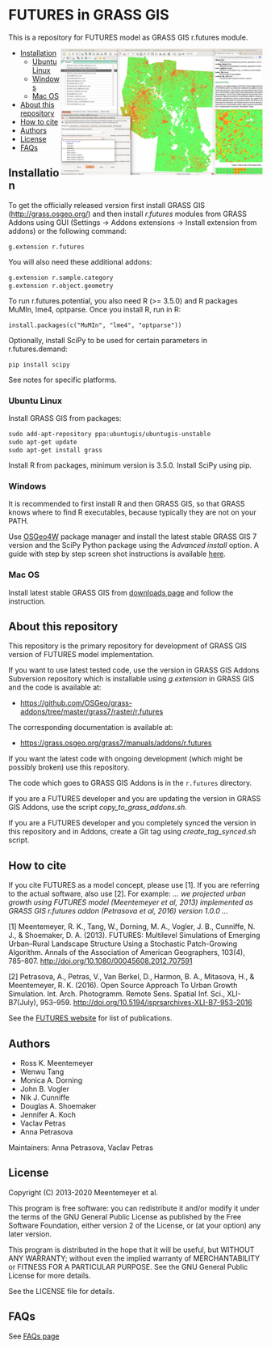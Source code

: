 # FUTURES in GRASS GIS

This is a repository for FUTURES model as GRASS GIS r.futures module.

<img align="right"  height="250" src="readme_grass_r_futures.png">

* [Installation](README.md#installation)
  * [Ubuntu Linux](README.md#ubuntu-linux)
  * [Windows](README.md#windows)
  * [Mac OS](README.md#mac-os)
* [About this repository](README.md#about-this-repository)
* [How to cite](README.md#how-to-cite)
* [Authors](README.md#authors)
* [License](README.md#license)
* [FAQs](FAQs.md)




## Installation

To get the officially released version
first install GRASS GIS (http://grass.osgeo.org/) and then install *r.futures* modules
from GRASS Addons using GUI (Settings -> Addons extensions -> Install extension from addons) or the following command:

    g.extension r.futures

You will also need these additional addons:

    g.extension r.sample.category
    g.extension r.object.geometry

To run r.futures.potential, you also need R (>= 3.5.0) and R packages MuMIn, lme4, optparse.
Once you install R, run in R:

    install.packages(c("MuMIn", "lme4", "optparse"))

Optionally, install SciPy to be used for certain parameters in r.futures.demand:

    pip install scipy
 
See notes for specific platforms.

### Ubuntu Linux
Install GRASS GIS from packages:

    sudo add-apt-repository ppa:ubuntugis/ubuntugis-unstable
    sudo apt-get update
    sudo apt-get install grass

Install R from packages, minimum version is 3.5.0. Install SciPy using pip.

### Windows
It is recommended to first install R and then GRASS GIS, so that GRASS knows where to find R executables, because
typically they are not on your PATH.

Use [OSGeo4W](https://trac.osgeo.org/osgeo4w/) package manager and
install the latest stable GRASS GIS 7 version and the SciPy Python package using the *Advanced install* option.
A guide with step by step screen shot instructions is available [here](https://docs.google.com/presentation/d/1yEGpriBne7RvjB35HI6GecNwO1P1y2nRGqDThqoNnCE/present?usp=sharing).

### Mac OS
Install latest stable GRASS GIS from [downloads page](http://grassmac.wikidot.com/downloads)
and follow the instruction.

## About this repository

This repository is the primary repository for development of GRASS GIS
version of FUTURES model implementation.

If you want to use latest tested code, use the version in GRASS GIS Addons
Subversion repository which is installable using *g.extension* in GRASS GIS
and the code is available at:

 * https://github.com/OSGeo/grass-addons/tree/master/grass7/raster/r.futures

The corresponding documentation is available at:

 * https://grass.osgeo.org/grass7/manuals/addons/r.futures

If you want the latest code with ongoing development (which might be possibly
broken) use this repository.

The code which goes to GRASS GIS Addons is in the `r.futures` directory.

If you are a FUTURES developer and you are updating the version in GRASS GIS
Addons, use the script *copy_to_grass_addons.sh*.

If you are a FUTURES developer and you completely synced the version in
this repository and in Addons, create a Git tag using *create_tag_synced.sh*
script.


## How to cite
If you cite FUTURES as a model concept, please use [1]. If you are referring to the actual software, also use [2].
For example: *... we projected urban growth using FUTURES model (Meentemeyer et al, 2013) implemented as GRASS GIS r.futures addon (Petrasova et al, 2016) version 1.0.0 ...*


[1] Meentemeyer, R. K., Tang, W., Dorning, M. A., Vogler, J. B., Cunniffe, N. J., & Shoemaker, D. A. (2013). FUTURES: Multilevel Simulations of Emerging Urban–Rural Landscape Structure Using a Stochastic Patch-Growing Algorithm. Annals of the Association of American Geographers, 103(4), 785–807. http://doi.org/10.1080/00045608.2012.707591

[2] Petrasova, A., Petras, V., Van Berkel, D., Harmon, B. A., Mitasova, H., & Meentemeyer, R. K. (2016). Open Source Approach To Urban Growth Simulation. Int. Arch. Photogramm. Remote Sens. Spatial Inf. Sci., XLI-B7(July), 953–959. http://doi.org/10.5194/isprsarchives-XLI-B7-953-2016

See the [FUTURES website](https://cnr.ncsu.edu/geospatial/research/landscape-forecasting/futures/) for list of publications.

## Authors

 * Ross K. Meentemeyer
 * Wenwu Tang
 * Monica A. Dorning
 * John B. Vogler
 * Nik J. Cunniffe
 * Douglas A. Shoemaker
 * Jennifer A. Koch
 * Vaclav Petras
 * Anna Petrasova
 
Maintainers: Anna Petrasova, Vaclav Petras


## License

Copyright (C) 2013-2020 Meentemeyer et al.

This program is free software: you can redistribute it and/or modify
it under the terms of the GNU General Public License as published by
the Free Software Foundation, either version 2 of the License, or
(at your option) any later version.

This program is distributed in the hope that it will be useful,
but WITHOUT ANY WARRANTY; without even the implied warranty of
MERCHANTABILITY or FITNESS FOR A PARTICULAR PURPOSE. See the
GNU General Public License for more details.

See the LICENSE file for details.

## FAQs
See [FAQs page](FAQs.md)
